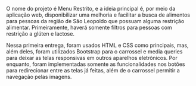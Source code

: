 O nome do projeto é Menu Restrito, e a ideia principal é, por meio da aplicação web, disponibilizar uma melhoria e facilitar a busca de alimentos para pessoas da região de São Leopoldo que possuam alguma restrição alimentar. Primeiramente, haverá somente filtros para pessoas com restrição a glúten e lactose.

Nessa primeira entrega, foram usados HTML e CSS como principais, mas, além deles, foram utilizados Bootstrap para o carrossel e media queries para deixar as telas responsivas em outros aparelhos eletrônicos. Por enquanto, foram implementadas somente as funcionalidades nos botões para redirecionar entre as telas já feitas, além de o carrossel permitir a navegação pelas imagens.